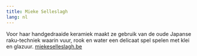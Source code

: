 ```yaml
---
title: Mieke Selleslagh
lang: nl
---
```


Voor haar handgedraaide keramiek maakt ze gebruik van de oude Japanse raku-techniek waarin vuur, rook en water een delicaat spel spelen met klei en glazuur. [miekeselleslagh.be](http://www.miekeselleslagh.be/)
